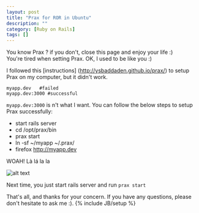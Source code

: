 ```yaml
---
layout: post
title: "Prax for ROR in Ubuntu"
description: ""
category: [Ruby on Rails]
tags: []
---
```

You know Prax ? if you don't, close this page and enjoy your life :) <br />
You're tired  when setting Prax. OK, I used to be like you :)

I followed this [instructions]  (http://ysbaddaden.github.io/prax/) to setup Prax on my computer, but it didn't work.

```
myapp.dev   #failed
myapp.dev:3000 #successful
```

```myapp.dev:3000``` is n't what I want. You can follow the below steps to setup Prax successfully:

  * start rails server
  * cd /opt/prax/bin
  * prax start
  * ln -sf ~/myapp  ~/.prax/
  * firefox http://myapp.dev

WOAH! Là lá la la


![alt text](https://camo.githubusercontent.com/92a0e6c8cfa3aae0e70f442fc915263ee59bf5bf/687474703a2f2f6d656469612e74756d626c722e636f6d2f74756d626c725f6c74757a6a766251364c31717a677078392e676966 "Amazing")


Next time, you just start rails server and run ```prax start```

That's all, and thanks for your concern. If you have any questions, please don't hesitate to ask me :).
{% include JB/setup %}
